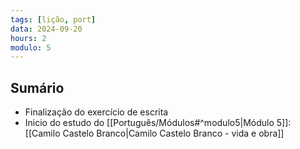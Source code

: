 ```yaml
---
tags: [lição, port]
data: 2024-09-20
hours: 2
modulo: 5
---
```


## Sumário
- Finalização do exercício de escrita
- Inicio do estudo do [[Português/Módulos#^modulo5|Módulo 5]]: [[Camilo Castelo Branco|Camilo Castelo Branco - vida e obra]]
